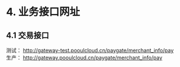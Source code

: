 # 4. 业务接口网址



## 4.1 交易接口

 测试： http://gateway-test.pooulcloud.cn/paygate/merchant_info/pay  
 生产： http://gateway.pooulcloud.cn/paygate/merchant_info/pay